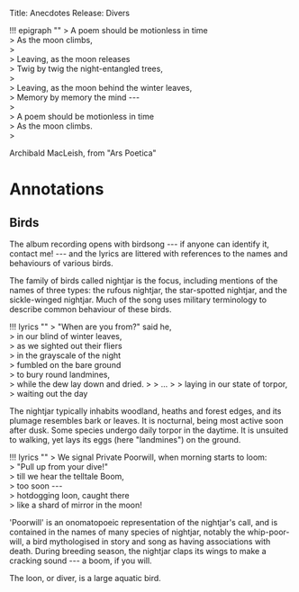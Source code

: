Title: Anecdotes
Release: Divers

!!! epigraph ""
	> A poem should be motionless in time  
	> As the moon climbs,  
	>   
	> Leaving, as the moon releases  
	> Twig by twig the night-entangled trees,  
	>   
	> Leaving, as the moon behind the winter leaves,  
	> Memory by memory the mind ---  
	>   
	> A poem should be motionless in time  
	> As the moon climbs.  
	> <footer>Archibald MacLeish, from "Ars Poetica"</footer>

# Annotations #

## Birds ##

The album recording opens with birdsong --- if anyone can identify it, contact me! --- and the lyrics are littered with references to the names and behaviours of various birds.

The family of birds called nightjar is the focus, including mentions of the names of three types: the rufous nightjar, the star-spotted nightjar, and the sickle-winged nightjar. Much of the song uses military terminology to describe common behaviour of these birds.

!!! lyrics ""
	> "When are you from?" said he,  
	> in our blind of winter leaves,  
	> as we sighted out their fliers  
	> in the grayscale of the night  
	> fumbled on the bare ground  
	> to bury round landmines,  
	> while the dew lay down and dried.
	> 
	> ...
	> 
	> laying in our state of torpor,  
	> waiting out the day

The nightjar typically inhabits woodland, heaths and forest edges, and its plumage resembles bark or leaves. It is nocturnal, being most active soon after dusk. Some species undergo daily torpor in the daytime. It is unsuited to walking, yet lays its eggs (here "landmines") on the ground.

!!! lyrics ""
	> We signal Private Poorwill, when morning starts to loom:  
	> "Pull up from your dive!"  
	> till we hear the telltale Boom,  
	> too soon ---  
	> hotdogging loon, caught there  
	> like a shard of mirror in the moon!

'Poorwill' is an onomatopoeic representation of the nightjar's call, and is contained in the names of many species of nightjar, notably the whip-poor-will, a bird mythologised in story and song as having associations with death. During breeding season, the nightjar claps its wings to make a cracking sound --- a boom, if you will.

The loon, or diver, is a large aquatic bird.

